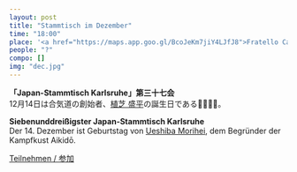 ```yaml
---
layout: post
title: "Stammtisch im Dezember"
time: "18:00"
place: '<a href="https://maps.app.goo.gl/BcoJeKm7jiY4LJfJ8">Fratello Caputo</a>'
people: "?"
compo: []
img: "dec.jpg"
---
```



**「Japan-Stammtisch Karlsruhe」第三十七会**  
12月14日は合気道の創始者、[植芝 盛平](https://ja.wikipedia.org/wiki/%E6%A4%8D%E8%8A%9D%E7%9B%9B%E5%B9%B3)の誕生日である🍄🐢🏃‍♂️。

**Siebenunddreißigster Japan-Stammtisch Karlsruhe**  
Der 14. Dezember ist Geburtstag von [Ueshiba Morihei](https://de.wikipedia.org/wiki/Ueshiba_Morihei), dem Begründer der Kampfkust Aikidō.

[Teilnehmen / 参加](https://nuudel.digitalcourage.de/4GYJZJYHz3A94qq7)
